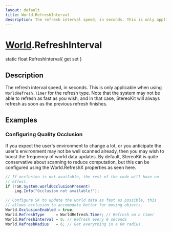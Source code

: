 ```yaml
---
layout: default
title: World.RefreshInterval
description: The refresh interval speed, in seconds. This is only applicable when using WorldRefresh.Timer for the refresh type. Note that the system may not be able to refresh as fast as you wish, and in that case, StereoKit will always refresh as soon as the previous refresh finishes.
---
```

# [World]({{site.url}}/Pages/Reference/World.html).RefreshInterval

<div class='signature' markdown='1'>
static float RefreshInterval{ get set }
</div>

## Description
The refresh interval speed, in seconds. This is only
applicable when using `WorldRefresh.Timer` for the refresh type.
Note that the system may not be able to refresh as fast as you
wish, and in that case, StereoKit will always refresh as soon as
the previous refresh finishes.


## Examples

### Configuring Quality Occlusion

If you expect the user's environment to change a lot, or you
anticipate the user's environment may not be well scanned already,
then you may wish to boost the frequency of world data updates. By
default, StereoKit is quite conservative about scanning to reduce
computation, but this can be configured using the World.RefreshX
properties as seen here.

```csharp
// If occlusion is not available, the rest of the code will have no
// effect.
if (!SK.System.worldOcclusionPresent)
	Log.Info("Occlusion not available!");

// Configure SK to update the world data as fast as possible, this
// allows occlusion to accomodate better for moving objects.
World.OcclusionEnabled = true;
World.RefreshType     = WorldRefresh.Timer; // Refresh on a timer
World.RefreshInterval = 0; // Refresh every 0 seconds
World.RefreshRadius   = 6; // Get everything in a 6m radius
```

